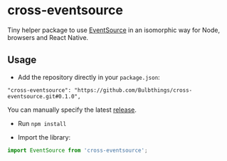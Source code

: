 # cross-eventsource

Tiny helper package to use [EventSource](https://developer.mozilla.org/en-US/docs/Web/API/EventSource) in an isomorphic way for Node, browsers and React Native.

## Usage

-   Add the repository directly in your `package.json`:

```
"cross-eventsource": "https://github.com/Bulbthings/cross-eventsource.git#0.1.0",
```

You can manually specify the latest [release](https://github.com/Bulbthings/cross-eventsource/releases).

-   Run `npm install`

-   Import the library:

```typescript
import EventSource from 'cross-eventsource';
```
